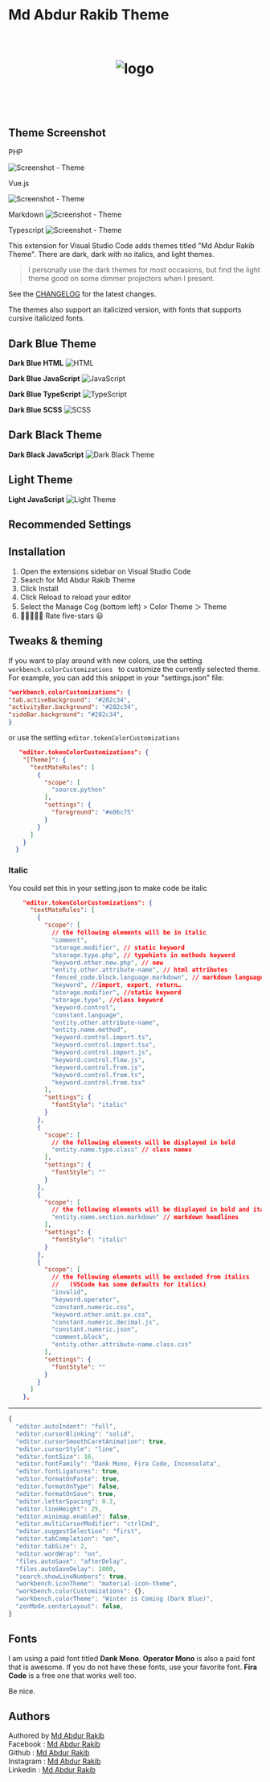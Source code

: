 # Md Abdur Rakib Theme

<h1 align="center">
  <br>
    <img src="./images/cover.png" alt="logo">
  <br><br>
  <br>

## Theme Screenshot

PHP

![Screenshot - Theme](/images/code-php.png)

Vue.js

![Screenshot - Theme](/images/code-vue.png)

Markdown
![Screenshot - Theme](/images/code-md.png)

Typescript
![Screenshot - Theme](/images/code-ts.png)

This extension for Visual Studio Code adds themes titled "Md Abdur Rakib Theme". There are dark, dark with no italics, and light themes.

> I personally use the dark themes for most occasions, but find the light theme good on some dimmer projectors when I present.

See the [CHANGELOG](CHANGELOG.md) for the latest changes.

The themes also support an italicized version, with fonts that supports cursive italicized fonts.

## Dark Blue Theme

**Dark Blue HTML**
![HTML](images/dark-blue-html.png)

**Dark Blue JavaScript**
![JavaScript](images/dark-blue-js.png)

**Dark Blue TypeScript**
![TypeScript](images/dark-blue-ts.png)

**Dark Blue SCSS**
![SCSS](images/dark-blue-scss.png)

## Dark Black Theme

**Dark Black JavaScript**
![Dark Black Theme](images/dark-js.png)

## Light Theme

**Light JavaScript**
![Light Theme](images/light-js.png)

## Recommended Settings

## Installation

1. Open the extensions sidebar on Visual Studio Code
1. Search for Md Abdur Rakib Theme
1. Click Install
1. Click Reload to reload your editor
1. Select the Manage Cog (bottom left) > Color Theme ＞ Theme
1. 🌟🌟🌟🌟🌟 Rate five-stars 😃

## Tweaks & theming

If you want to play around with new colors, use the setting `workbench.colorCustomizations ` to customize the currently selected theme. For example, you can add this snippet in your "settings.json" file:

```json
"workbench.colorCustomizations": {
"tab.activeBackground": "#282c34",
"activityBar.background": "#282c34",
"sideBar.background": "#282c34",
}
```

or use the setting `editor.tokenColorCustomizations`

```json
   "editor.tokenColorCustomizations": {
    "[Theme]": {
      "textMateRules": [
        {
          "scope": [
            "source.python"
          ],
          "settings": {
            "foreground": "#e06c75"
          }
        }
      ]
    }
  }
```

### Italic

You could set this in your setting.json to make code be italic

```json
    "editor.tokenColorCustomizations": {
      "textMateRules": [
        {
          "scope": [
            // the following elements will be in italic
            "comment",
            "storage.modifier", // static keyword
            "storage.type.php", // typehints in methods keyword
            "keyword.other.new.php", // new
            "entity.other.attribute-name", // html attributes
            "fenced_code.block.language.markdown", // markdown language modifier
            "keyword", //import, export, return…
            "storage.modifier", //static keyword
            "storage.type", //class keyword
            "keyword.control",
            "constant.language",
            "entity.other.attribute-name",
            "entity.name.method",
            "keyword.control.import.ts",
            "keyword.control.import.tsx",
            "keyword.control.import.js",
            "keyword.control.flow.js",
            "keyword.control.from.js",
            "keyword.control.from.ts",
            "keyword.control.from.tsx"
          ],
          "settings": {
            "fontStyle": "italic"
          }
        },
        {
          "scope": [
            // the following elements will be displayed in bold
            "entity.name.type.class" // class names
          ],
          "settings": {
            "fontStyle": ""
          }
        },
        {
          "scope": [
            // the following elements will be displayed in bold and italic
            "entity.name.section.markdown" // markdown headlines
          ],
          "settings": {
            "fontStyle": "italic"
          }
        },
        {
          "scope": [
            // the following elements will be excluded from italics
            //   (VSCode has some defaults for italics)
            "invalid",
            "keyword.operator",
            "constant.numeric.css",
            "keyword.other.unit.px.css",
            "constant.numeric.decimal.js",
            "constant.numeric.json",
            "comment.block",
            "entity.other.attribute-name.class.css"
          ],
          "settings": {
            "fontStyle": ""
          }
        }
      ]
    },
```

<hr>


```js
{
  "editor.autoIndent": "full",
  "editor.cursorBlinking": "solid",
  "editor.cursorSmoothCaretAnimation": true,
  "editor.cursorStyle": "line",
  "editor.fontSize": 16,
  "editor.fontFamily": "Dank Mono, Fira Code, Inconsolata",
  "editor.fontLigatures": true,
  "editor.formatOnPaste": true,
  "editor.formatOnType": false,
  "editor.formatOnSave": true,
  "editor.letterSpacing": 0.3,
  "editor.lineHeight": 25,
  "editor.minimap.enabled": false,
  "editor.multiCursorModifier": "ctrlCmd",
  "editor.suggestSelection": "first",
  "editor.tabCompletion": "on",
  "editor.tabSize": 2,
  "editor.wordWrap": "on",
  "files.autoSave": "afterDelay",
  "files.autoSaveDelay": 1000,
  "search.showLineNumbers": true,
  "workbench.iconTheme": "material-icon-theme",
  "workbench.colorCustomizations": {},
  "workbench.colorTheme": "Winter is Coming (Dark Blue)",
  "zenMode.centerLayout": false,
}
```


## Fonts

I am using a paid font titled **Dank Mono**. **Operator Mono** is also a paid font that is awesome. If you do not have these fonts, use your favorite font. **Fira Code** is a free one that works well too.

Be nice.

## Authors

Authored by [Md Abdur Rakib](https://mdabdurrakib.com/) <br />
Facebook : [Md Abdur Rakib](https://facebook.com/tscmdabdurrakib/) <br/>
Github : [Md Abdur Rakib](https://github.com/tscmdabdurrakib/) <br/>
Instagram : [Md Abdur Rakib](https://instagram.com/tscmdabdurrakib/)<br/>
Linkedin : [Md Abdur Rakib](https://linkedin.com/in/tscmdabdurrakib/)
